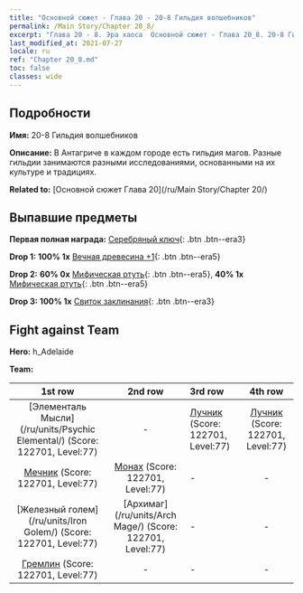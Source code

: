 ```yaml
---
title: "Основной сюжет - Глава 20 - 20-8 Гильдия волшебников"
permalink: /Main Story/Chapter 20_8/
excerpt: "Глава 20 - 8. Эра хаоса  Основной сюжет - Глава 20_8. 20-8 Гильдия волшебников"
last_modified_at: 2021-07-27
locale: ru
ref: "Chapter 20_8.md"
toc: false
classes: wide
---
```


## Подробности

 **Имя:** 20-8 Гильдия волшебников

 **Описание:** В Антагриче в каждом городе есть гильдия магов. Разные гильдии занимаются разными исследованиями, основанными на их культуре и традициях.

 **Related to:** [Основной сюжет Глава 20](/ru/Main Story/Chapter 20/)

## Выпавшие предметы

 **Первая полная награда:** [Серебряный ключ](/ItemsRU/con_693/){: .btn .btn--era3}

 **Drop 1:** **100% 1x** [Вечная древесина +1](/ItemsRU/mat_69/){: .btn .btn--era5}

 **Drop 2:** **60% 0x** [Мифическая ртуть](/ItemsRU/mat_63/){: .btn .btn--era5}, **40% 1x** [Мифическая ртуть](/ItemsRU/mat_63/){: .btn .btn--era5}

 **Drop 3:** **100% 1x** [Свиток заклинания](/ItemsRU/con_694/){: .btn .btn--era3}


## Fight against Team
 **Hero:** h_Adelaide

 **Team:**


  | 1st row | 2nd row | 3rd row | 4th row |
  |:----:|:----:|:----|:----:|
  | [Элементаль Мысли](/ru/units/Psychic Elemental/) (Score: 122701, Level:77)  | - | [Лучник](/ru/units/Marksman/) (Score: 122701, Level:77)  | [Лучник](/ru/units/Marksman/) (Score: 122701, Level:77)  |
  | [Мечник](/ru/units/Swordsman/) (Score: 122701, Level:77)  | [Монах](/ru/units/Monk/) (Score: 122701, Level:77)  | - | - |
  | [Железный голем](/ru/units/Iron Golem/) (Score: 122701, Level:77)  | [Архимаг](/ru/units/Arch Mage/) (Score: 122701, Level:77)  | - | - |
  | [Гремлин](/ru/units/Gremlin/) (Score: 122701, Level:77)  | - | - | - |


